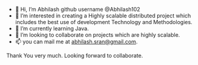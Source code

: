 - 👋 Hi, I’m Abhilash github username @Abhilash102
- 👀 I’m interested in creating a Highly scalable distributed project which includes the best use of development Technology and Methodologies.
- 🌱 I’m currently learning Java.
- 💞️ I’m looking to collaborate on projects which are highly scalable.
- 📫 you can mail me at abhilash.sran@gmail.com.

Thank You very much. 
Looking forward to collaborate.

<!---
Abhilash102/Abhilash102 is a ✨ special ✨ repository because its `README.md` (this file) appears on your GitHub profile.
You can click the Preview link to take a look at your changes.
--->
